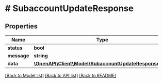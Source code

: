 # # SubaccountUpdateResponse

## Properties

Name | Type | Description | Notes
------------ | ------------- | ------------- | -------------
**status** | **bool** |  |
**message** | **string** |  |
**data** | [**\OpenAPI\Client\Model\SubaccountUpdateResponseData**](SubaccountUpdateResponseData.md) |  |

[[Back to Model list]](../../README.md#models) [[Back to API list]](../../README.md#endpoints) [[Back to README]](../../README.md)
